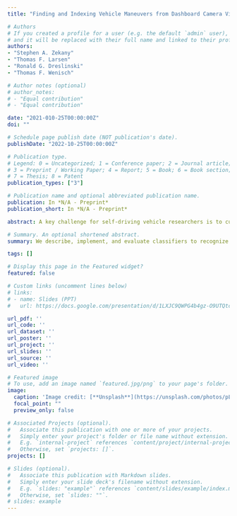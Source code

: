 ```yaml
---
title: "Finding and Indexing Vehicle Maneuvers from Dashboard Camera Video (PREPRINT DRAFT)"

# Authors
# If you created a profile for a user (e.g. the default `admin` user), write the username (folder name) here 
# and it will be replaced with their full name and linked to their profile.
authors:
- "Stephen A. Zekany"
- "Thomas F. Larsen"
- "Ronald G. Dreslinski"
- "Thomas F. Wenisch"

# Author notes (optional)
# author_notes:
# - "Equal contribution"
# - "Equal contribution"

date: "2021-010-25T00:00:00Z"
doi: ""

# Schedule page publish date (NOT publication's date).
publishDate: "2022-10-25T00:00:00Z"

# Publication type.
# Legend: 0 = Uncategorized; 1 = Conference paper; 2 = Journal article;
# 3 = Preprint / Working Paper; 4 = Report; 5 = Book; 6 = Book section;
# 7 = Thesis; 8 = Patent
publication_types: ["3"]

# Publication name and optional abbreviated publication name.
publication: In *N/A - Preprint*
publication_short: In *N/A - Preprint*

abstract: A key challenge for self-driving vehicle researchers is to curate massive instrumented vehicle data sets. A common task in their development workflow is to extract video segments that meet particular criteria, such as a particular road scenario or vehicle maneuver. We present a novel approach for detecting vehicle maneuvers from monocular dash-cam video building upon a deep learning visual odometry model (DeepV2D) to estimate frame-accurate ego-vehicle movement. We classify move- ment sequences against reference maneuvers using dynamic time warping and simple heuristics. We describe, implement, and evaluate classifiers to recognize individual maneuvers. We show that using deep learning visual odometry to estimate location is superior to consumer-grade high-resolution GPS for this application. We describe and implement a greedy approach to classify maneuvers and evaluate our approach on common road maneuvers. We find an overall AUROC value of 0.91 for turns, 0.92 for lane changes, and 0.93 for deceleration.

# Summary. An optional shortened abstract.
summary: We describe, implement, and evaluate classifiers to recognize individual vehicle maneuvers. We show that using deep learning visual odometry to estimate location is superior to consumer-grade high-resolution GPS. We describe and implement a greedy approach to classify maneuvers and evaluate our approach on common road maneuvers.

tags: []

# Display this page in the Featured widget?
featured: false

# Custom links (uncomment lines below)
# links:
# - name: Slides (PPT)
#   url: https://docs.google.com/presentation/d/1LXJC9QWPG4b4gz-O9UTQtca3YiC0Ub9T/edit?usp=sharing&ouid=117370703190601304810&rtpof=true&sd=true

url_pdf: ''
url_code: ''
url_dataset: ''
url_poster: ''
url_project: ''
url_slides: ''
url_source: ''
url_video: ''

# Featured image
# To use, add an image named `featured.jpg/png` to your page's folder. 
image:
  caption: 'Image credit: [**Unsplash**](https://unsplash.com/photos/pLCdAaMFLTE)'
  focal_point: ""
  preview_only: false

# Associated Projects (optional).
#   Associate this publication with one or more of your projects.
#   Simply enter your project's folder or file name without extension.
#   E.g. `internal-project` references `content/project/internal-project/index.md`.
#   Otherwise, set `projects: []`.
projects: []

# Slides (optional).
#   Associate this publication with Markdown slides.
#   Simply enter your slide deck's filename without extension.
#   E.g. `slides: "example"` references `content/slides/example/index.md`.
#   Otherwise, set `slides: ""`.
# slides: example
---
```

